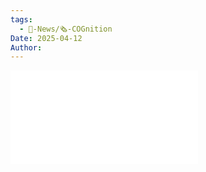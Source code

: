 ```yaml
---
tags:
  - 📰-News/🗞️-COGnition
Date: 2025-04-12
Author: 
---
```

![2025.04-COGnition.pdf](./Admin/Attachments/2025.04-COGnition.pdf)